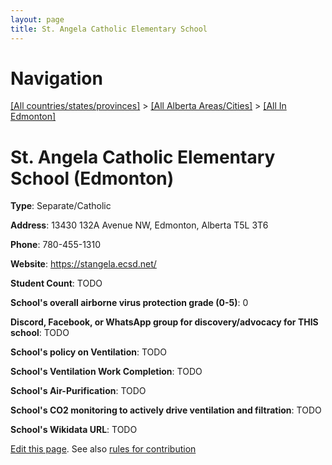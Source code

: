 ```yaml
---
layout: page
title: St. Angela Catholic Elementary School
---
```

# Navigation

[[All countries/states/provinces]](../../..) > [[All Alberta Areas/Cities]](../..) > [[All In Edmonton]](..)

# St. Angela Catholic Elementary School (Edmonton)

**Type**: Separate/Catholic

**Address**: 13430 132A Avenue NW, Edmonton, Alberta T5L 3T6

**Phone**: 780-455-1310

**Website**: <https://stangela.ecsd.net/>

**Student Count**: TODO

**School's overall airborne virus protection grade (0-5)**: 0

**Discord, Facebook, or WhatsApp group for discovery/advocacy for THIS school**: TODO

**School's policy on Ventilation**: TODO

**School's Ventilation Work Completion**: TODO

**School's Air-Purification**: TODO

**School's CO2 monitoring to actively drive ventilation and filtration**: TODO

**School's Wikidata URL**: TODO


[Edit this page](https://github.com/ventilate-schools/AB/edit/main/./Edmonton/St._Angela_Catholic_Elementary_School.md). See also [rules for contribution](../../../contribution-rules/)